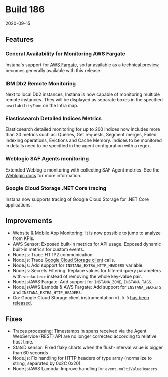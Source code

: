 # Build 186

2020-09-15

## Features

### General Availability for Monitoring AWS Fargate

Instana's support for [AWS Fargate](https://www.instana.com/docs/ecosystem/aws-fargate/), so far available as a technical preview, becomes generally available with this release.

### IBM Db2 Remote Monitoring

Next to local Db2 instances, Instana is now capable of monitoring multiple remote instances.
They will be displayed as separate boxes in the specified `availabilityZone` on the Infra map.

### Elasticsearch Detailed Indices Metrics

Elasticsearch detailed monitoring for up to 200 indices now includes more than 20 metrics such as:
Queries, Get requests, Segment merges, Failed indexing operations, Evictions and Cache Memory.
Indices to be monitored in details need to be specified in the agent configuration with a regex.

### Weblogic SAF Agents monitoring

Extended Weblogic monitoring with collecting SAF Agent metrics. See the [Weblogic docs](https://www.instana.com/docs/ecosystem/weblogic) for more information.

### Google Cloud Storage .NET Core tracing

Instana now supports tracing of Google Cloud Storage for .NET Core applications.

### 

## Improvements

* Website & Mobile App Monitoring: It is now possible to jump to analyze from KPIs.
* AWS Sensor: Exposed built-in metrics for API usage. Exposed dynamic built-in metrics for custom events.
* Node.js: Trace HTTP2 communication.
* Node.js: Trace [Google Cloud Storage client](https://googleapis.dev/nodejs/storage/latest/index.html) calls.
* Node.js: Add support for `INSTANA_EXTRA_HTTP_HEADERS` variable.
* Node.js: Secrets Filtering: Replace values for filtered query parameters with `<redacted>` instead of removing the whole key-value pair.
* Node.js/AWS Fargate: Add support for `INSTANA_ZONE`, `INSTANA_TAGS`.
* Node.js/AWS Lambda & AWS Fargate: Add support for `INSTANA_SECRETS` and `INSTANA_EXTRA_HTTP_HEADERS`.
* Go: Google Cloud Storage client instrumentation `v1.0.0` [has been released](https://github.com/instana/go-sensor/releases/tag/instrumentation%2Fcloud.google.com%2Fgo%2Fv1.0.0).

## Fixes

* Traces processing: Timestamps in spans received via the Agent WebService (REST) API are no longer corrected according to relative host time.
* StatsD sensor: Fixed flaky charts when the flush-interval value is bigger than 60 seconds
* Node.js: Fix handling for HTTP headers of type array (normalize to string, separated by 0x2C 0x20).
* Node.js/AWS Lambda: Improve handling for `event.multiValueHeaders`.
